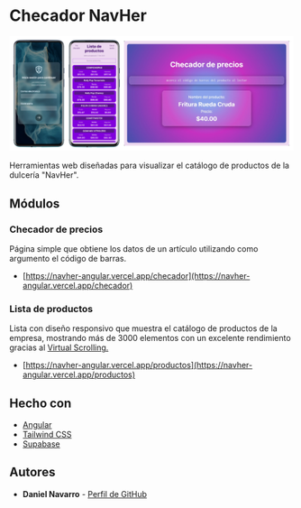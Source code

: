 # Checador NavHer
![Banner](https://raw.githubusercontent.com/danielnavarrowo/Checador-NavHer/refs/heads/main/src/app/img/readme-banner.webp)

Herramientas web diseñadas para visualizar el catálogo de productos de la dulcería "NavHer".


## Módulos 
### Checador de precios

Página simple que obtiene los datos de un artículo utilizando como argumento el código de barras.
- [https://navher-angular.vercel.app/checador](https://navher-angular.vercel.app/checador)

### Lista de productos

Lista con diseño responsivo que muestra el catálogo de productos de la empresa, mostrando más de 3000 elementos con un excelente rendimiento gracias al [Virtual Scrolling.](https://www.rx-angular.io/docs/template/virtual-scrolling)
- [https://navher-angular.vercel.app/productos](https://navher-angular.vercel.app/productos)


## Hecho con

- [Angular](https://angular.dev/)
- [Tailwind CSS](https://tailwindcss.com/)
- [Supabase](https://supabase.com/)

## Autores

  - **Daniel Navarro** -
    [Perfil de GitHub](https://github.com/danielnavarrowo)
